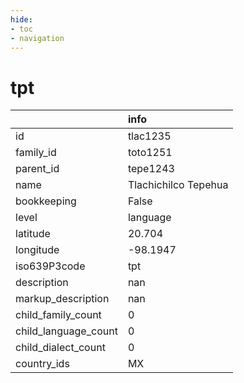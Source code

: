 ```yaml
---
hide:
- toc
- navigation
---
```

# tpt
|                      | info                 |
|:---------------------|:---------------------|
| id                   | tlac1235             |
| family_id            | toto1251             |
| parent_id            | tepe1243             |
| name                 | Tlachichilco Tepehua |
| bookkeeping          | False                |
| level                | language             |
| latitude             | 20.704               |
| longitude            | -98.1947             |
| iso639P3code         | tpt                  |
| description          | nan                  |
| markup_description   | nan                  |
| child_family_count   | 0                    |
| child_language_count | 0                    |
| child_dialect_count  | 0                    |
| country_ids          | MX                   |